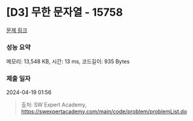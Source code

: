 # [D3] 무한 문자열 - 15758 

[문제 링크](https://swexpertacademy.com/main/code/problem/problemDetail.do?contestProbId=AYP5JmsqcngDFATW) 

### 성능 요약

메모리: 13,548 KB, 시간: 13 ms, 코드길이: 935 Bytes

### 제출 일자

2024-04-19 01:56



> 출처: SW Expert Academy, https://swexpertacademy.com/main/code/problem/problemList.do